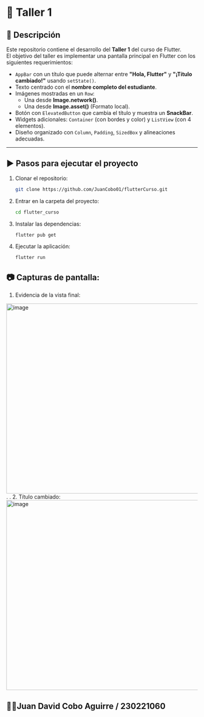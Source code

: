 # 📱 Taller 1

## 📌 Descripción
Este repositorio contiene el desarrollo del **Taller 1** del curso de Flutter.  
El objetivo del taller es implementar una pantalla principal en Flutter con los siguientes requerimientos:

- `AppBar` con un título que puede alternar entre **"Hola, Flutter"** y **"¡Título cambiado!"** usando `setState()`.
- Texto centrado con el **nombre completo del estudiante**.
- Imágenes mostradas en un `Row`:  
  - Una desde **Image.network()**.  
  - Una desde **Image.asset()** (Formato local).
- Botón con `ElevatedButton` que cambia el título y muestra un **SnackBar**.
- Widgets adicionales: `Container` (con bordes y color) y `ListView` (con 4 elementos).
- Diseño organizado con `Column`, `Padding`, `SizedBox` y alineaciones adecuadas.

---

## ▶️ Pasos para ejecutar el proyecto

1. Clonar el repositorio:
   ```bash
   git clone https://github.com/JuanCobo01/flutterCurso.git
2. Entrar en la carpeta del proyecto:
   ```bash
   cd flutter_curso
3. Instalar las dependencias:
   ```bash
   flutter pub get
4. Ejecutar la aplicación:
   ```bash
   flutter run

## 📷 Capturas de pantalla:
1. Evidencia de la vista final:
<img width="560" height="500" alt="image" src="https://github.com/user-attachments/assets/325ed282-a426-4f0c-b7ef-e7a5b14d149b" />
.
.
2. Título cambiado:
<img width="560" height="500" alt="image" src="https://github.com/user-attachments/assets/74e11dfd-c19a-4a25-a6bc-f2a933ed5562" />


## 🧑‍🎓Juan David Cobo Aguirre / 230221060   
